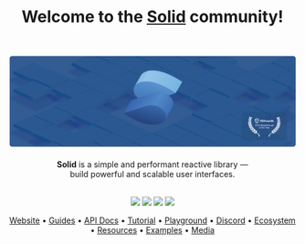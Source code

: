 <h1 align="center">Welcome to the <a href="https://www.solidjs.com">Solid</a> community!</h1>
<br/>
<p align="center">
  <img src="https://raw.githubusercontent.com/solidjs/.github/main/assets/banner-minimal.png" alt="Solid logo">
  <br/><br/>
  <b>Solid</b> is a simple and performant reactive library &mdash;
  <br/>
  build powerful and scalable user interfaces.
  <br/><br/>
</p>

<p align="center">
  <a href="https://www.npmjs.com/package/solid-js"><img src="https://img.shields.io/npm/v/solid-js.svg?style=for-the-badge" /></a>
  <a href="https://www.npmjs.com/package/solid-js"><img src="https://img.shields.io/npm/dm/solid-js.svg?style=for-the-badge" /></a>
  <a href="https://discord.com/invite/solidjs"><img src="https://img.shields.io/discord/722131463138705510?style=for-the-badge" /></a>
  <a href="https://www.reddit.com/r/solidjs/"><img src="https://img.shields.io/reddit/subreddit-subscribers/solidjs?style=for-the-badge" /></a>
</p>
<p align="center">
  <a href="https://www.solidjs.com/">Website</a> •
  <a href="https://www.solidjs.com/guides/getting-started">Guides</a> •
  <a href="https://www.solidjs.com/docs/latest/api">API Docs</a> •
  <a href="https://www.solidjs.com/tutorial/introduction_basics">Tutorial</a> •
  <a href="https://playground.solidjs.com">Playground</a> •
  <a href="https://discord.com/invite/solidjs">Discord</a> •
  <a href="https://www.solidjs.com/ecosystem">Ecosystem</a> •
  <a href="https://www.solidjs.com/resources">Resources</a> •
  <a href="https://www.solidjs.com/examples/counter">Examples</a> •
  <a href="https://playground.solidjs.com/media">Media</a>
</p>
